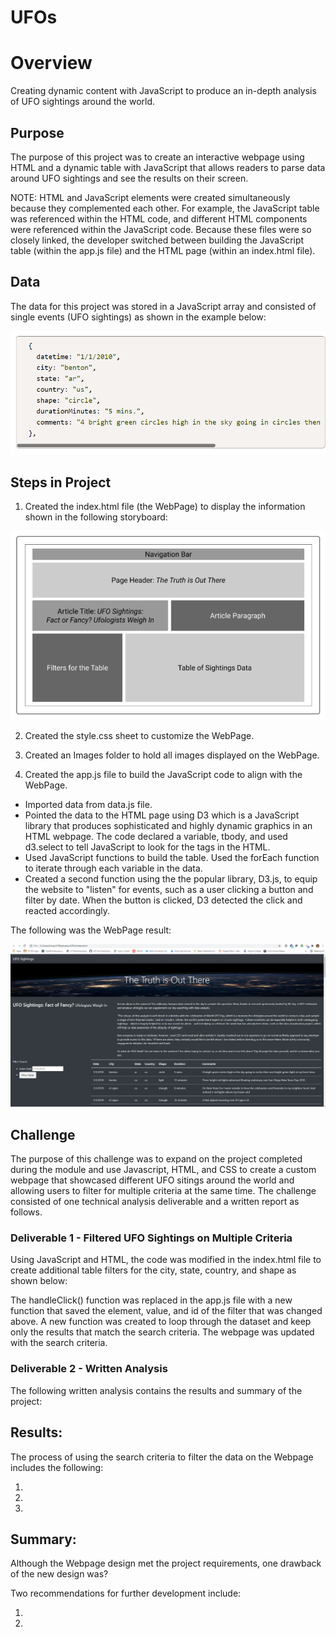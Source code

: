 # UFOs

# Overview
Creating dynamic content with JavaScript to produce an in-depth analysis of UFO sightings around the world.

## Purpose

The purpose of this project was to create an interactive webpage using HTML and a dynamic table with JavaScript that allows readers to parse data around UFO sightings and see the results on their screen. 

NOTE: HTML and JavaScript elements were created simultaneously because they complemented each other. For example, the JavaScript table was referenced within the HTML code, and different HTML components were referenced within the JavaScript code. Because these files were so closely linked, the developer switched between building the JavaScript table (within the app.js file) and the HTML page (within an index.html file). 

## Data

The data for this project was stored in a JavaScript array and consisted of single events (UFO sightings) as shown in the example below:

![Data_array_event.png](https://github.com/KimberlyCrawford/UFOs/blob/main/static/images/Data_array_event.png)

## Steps in Project

1) Created the index.html file (the WebPage) to display the information shown in the following storyboard:

![Storyboard.png](https://github.com/KimberlyCrawford/UFOs/blob/main/static/images/Storyboard.png)

2) Created the style.css sheet to customize the WebPage.

3) Created an Images folder to hold all images displayed on the WebPage.

4) Created the app.js file to build the JavaScript code to align with the WebPage. 

- Imported data from data.js file.
- Pointed the data to the HTML page using D3 which is a JavaScript library that produces sophisticated and highly dynamic graphics in an HTML webpage. The code declared a variable, tbody, and used d3.select to tell JavaScript to look for the <tbody> tags in the HTML.
- Used JavaScript functions to build the table. Used the forEach function to iterate through each variable in the data. 
- Created a second function using the the popular library, D3.js, to equip the website to "listen" for events, such as a user clicking a button and filter by date. When the button is clicked, D3 detected the click and reacted accordingly.

The following was the WebPage result:

![Table_filtered_by_date.png](https://github.com/KimberlyCrawford/UFOs/blob/main/static/images//Table_filtered_by_date.png)


## Challenge

The purpose of this challenge was to expand on the project completed during the module and use Javascript, HTML, and CSS to create a custom webpage that showcased different UFO sitings around the world and allowing users to filter for multiple criteria at the same time. The challenge consisted of one technical analysis deliverable and a written report as follows.

### Deliverable 1 - Filtered UFO Sightings on Multiple Criteria

Using JavaScript and HTML, the code was modified in the index.html file to create additional table filters for the city, state, country, and shape as shown below:

The handleClick() function was replaced in the app.js file with a new function that saved the element, value, and id of the filter that was changed above. A new function was created to loop through the dataset and keep only the results that match the search criteria. The webpage was updated with the search criteria.

### Deliverable 2 - Written Analysis

The following written analysis contains the results and summary of the project:

## Results: 

The process of using the search criteria to filter the data on the Webpage includes the following:

1) 

2)

3)

## Summary: 

Although the Webpage design met the project requirements, one drawback of the new design was?

Two recommendations for further development include:

1)

2)
